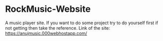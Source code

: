 # RockMusic-Website
A music player site.
If you want to do some project try to do yourself first if not getting then take the reference.
Link of the site:  https://anujmusic.000webhostapp.com/
